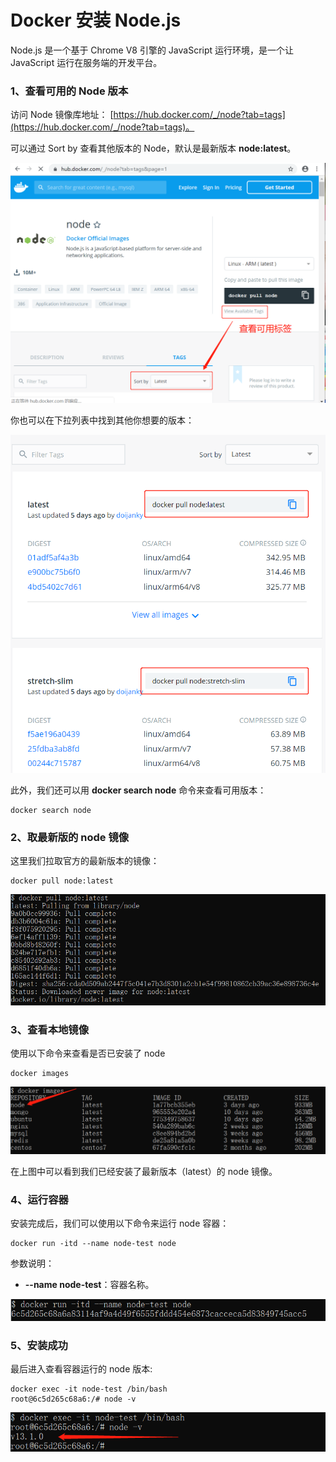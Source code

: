 # Docker 安装 Node.js

Node.js 是一个基于 Chrome V8 引擎的 JavaScript 运行环境，是一个让 JavaScript 运行在服务端的开发平台。

### 1、查看可用的 Node 版本
访问 Node 镜像库地址： [https://hub.docker.com/_/node?tab=tags](https://hub.docker.com/_/node?tab=tags)。

可以通过 Sort by 查看其他版本的 Node，默认是最新版本 **node:latest**。

![](../assets/install/node1.png)

你也可以在下拉列表中找到其他你想要的版本：

![](../assets/install/node2.png)

此外，我们还可以用 **docker search node** 命令来查看可用版本：

```shell
docker search node
```

### 2、取最新版的 node 镜像
这里我们拉取官方的最新版本的镜像：

```shell
docker pull node:latest
```

![](../assets/install/node3.png)

### 3、查看本地镜像
使用以下命令来查看是否已安装了 node

```shell
docker images
```

![](../assets/install/node4.png)

在上图中可以看到我们已经安装了最新版本（latest）的 node 镜像。

### 4、运行容器
安装完成后，我们可以使用以下命令来运行 node 容器：

```shell
docker run -itd --name node-test node
```

参数说明：

+ **--name node-test**：容器名称。


![](../assets/install/node5.png)

### 5、安装成功
最后进入查看容器运行的 node 版本:

```shell
docker exec -it node-test /bin/bash
root@6c5d265c68a6:/# node -v
```

![](../assets/install/node6.png)

